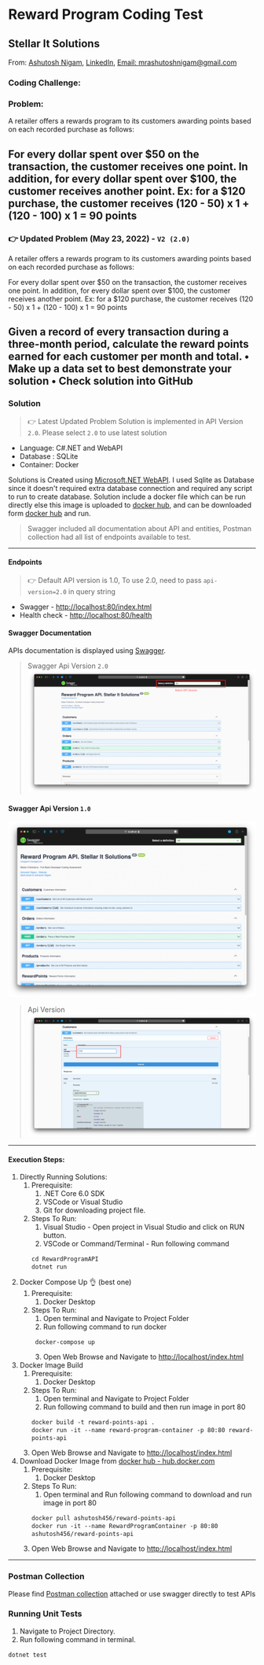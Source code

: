 # Reward Program Coding Test

## Stellar It Solutions

From: [Ashutosh Nigam](https://www.ashutoshnigam.in), [LinkedIn](https://www.linkedin.com/in/mrashutoshnigam/),
[Email: mrashutoshnigam@gmail.com](emailto:mrashutoshnigam@gmail.com)

### Coding Challenge:

### Problem:

A retailer offers a rewards program to its customers awarding points based on each recorded purchase as follows:

For every dollar spent over $50 on the transaction, the customer receives one point.
In addition, for every dollar spent over $100, the customer receives another point.
Ex: for a $120 purchase, the customer receives
(120 - 50) x 1 + (120 - 100) x 1 = 90 points
---
### :point_right: Updated Problem (May 23, 2022) - `V2 (2.0)` 
A retailer offers a rewards program to its customers awarding points based on each recorded purchase as follows:

For every dollar spent over $50 on the transaction, the customer receives one point.
In addition, for every dollar spent over $100, the customer receives another point.
Ex: for a $120 purchase, the customer receives
(120 - 50) x 1 + (120 - 100) x 1 = 90 points

Given a record of every transaction during a three-month period, calculate the reward points earned for each customer per month and total.
•	Make up a data set to best demonstrate your solution
•	Check solution into GitHub
---
### Solution
> :point_right: Latest Updated Problem Solution is implemented in API Version `2.0`. Please select `2.0` to use latest solution
- Language: C#.NET and WebAPI
- Database : SQLite
- Container: Docker

Solutions is Created using [Microsoft.NET WebAPI](https://dotnet.microsoft.com/en-us/apps/aspnet/apis). I used Sqlite as
Database since it doesn't required extra database connection and required any script to run to create database.
Solution include a docker file which can be run directly else this image is uploaded to [docker hub](hub.docker.com),
and can be downloaded form [docker hub](hub.docker.com) and run.

> Swagger included all documentation about API and entities, Postman collection had all list of endpoints available to test.
---

#### Endpoints
> :point_right: Default API version is 1.0, To use 2.0, need to pass `api-version=2.0` in query string
- Swagger - [http://localhost:80/index.html](http://localhost/index.html)
- Health check - [http://localhost:80/health](http://localhost/health)

#### Swagger Documentation

APIs documentation is displayed using [Swagger](https://swagger.io).

> Swagger Api Version `2.0`
![Swagger V2](./AdditionalContent/swagger_v2.png "API Swagger V2")
#### Swagger Api Version `1.0`
![Swagger](./AdditionalContent/swagger.png "API Swagger")
> Api Version 
![Swagger](./AdditionalContent/swagger_api_version.png "API version Swagger")
---

#### Execution Steps:

1. Directly Running Solutions:
    1. Prerequisite:
        1. .NET Core 6.0 SDK
        2. VSCode or Visual Studio
        3. Git for downloading project file.
    2. Steps To Run:
        1. Visual Studio - Open project in Visual Studio and click on RUN button.
        2. VSCode or Command/Terminal - Run following command
       ```shell
       cd RewardProgramAPI
       dotnet run
       ```
2. Docker Compose Up :ok_hand: (best one)
    1. Prerequisite:
        1. Docker Desktop
    2. Steps To Run:
        1. Open terminal and Navigate to Project Folder
        2. Run following command to run docker
       ```shell
        docker-compose up
       ```
        3. Open Web Browse and Navigate to [http://localhost/index.html](http://localhost/index.html)
3. Docker Image Build
    1. Prerequisite:
        1. Docker Desktop
    2. Steps To Run:
        1. Open terminal and Navigate to Project Folder
        2. Run following command to build and then run image in port 80
       ```shell
       docker build -t reward-points-api .
       docker run -it --name reward-program-container -p 80:80 reward-points-api 
       ```
    3. Open Web Browse and Navigate to [http://localhost/index.html](http://localhost/index.html)
4. Download Docker Image from [docker hub - hub.docker.com](hub.docker.com)
    1. Prerequisite:
        1. Docker Desktop
    2. Steps To Run:
        1. Open terminal and Run following command to download and run image in port 80
       ```shell
       docker pull ashutosh456/reward-points-api
       docker run -it --name RewardProgramContainer -p 80:80 ashutosh456/reward-points-api
       ```
    3. Open Web Browse and Navigate to [http://localhost/index.html](http://localhost/index.html)

---

### Postman Collection

Please find [Postman collection](./RewardProgramsAPI.postman_collection.json) attached or use swagger directly to test APIs 

### Running Unit Tests

1. Navigate to Project Directory.
2. Run following command in terminal.

```shell
dotnet test 
```
